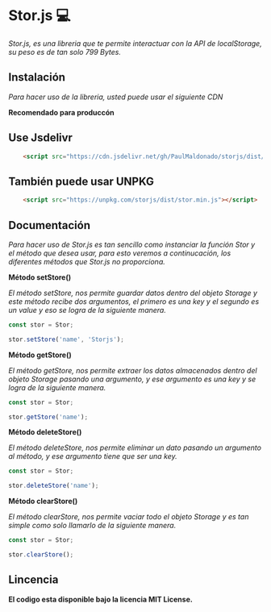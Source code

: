 # Stor.js 💻

*Stor.js, es una libreria que te permite interactuar con la API de localStorage, su peso es de tan solo 799 Bytes.*

## Instalación

*Para hacer uso de la libreria, usted puede usar el siguiente CDN*

**Recomendado para produccón**

## Use Jsdelivr

```html
    <script src="https://cdn.jsdelivr.net/gh/PaulMaldonado/storjs/dist/stor.min.js"></script>
```

## También puede usar UNPKG 

```html
    <script src="https://unpkg.com/storjs/dist/stor.min.js"></script>
```

## Documentación

*Para hacer uso de Stor.js es tan sencillo como instanciar la función Stor y el método que desea usar, para esto veremos a continucación, los diferentes métodos que Stor.js no proporciona.*

**Método setStore()**

*El método setStore, nos permite guardar datos dentro del objeto Storage y este método recibe dos argumentos, el primero es una key y el segundo es un value y eso se logra de la siguiente manera.*

```javascript
const stor = Stor;

stor.setStore('name', 'Storjs');
```
**Método getStore()**

*El método getStore, nos permite extraer los datos almacenados dentro del objeto Storage pasando una argumento, y ese argumento es una key y se logra de la siguiente manera.*

```javascript
const stor = Stor;

stor.getStore('name');
```
**Método deleteStore()**

*El método deleteStore, nos permite eliminar un dato pasando un argumento al método, y ese argumento tiene que ser una key.*

```javascript
const stor = Stor;

stor.deleteStore('name');
```
**Método clearStore()**

*El método clearStore, nos permite vaciar todo el objeto Storage y es tan simple como solo llamarlo de la siguiente manera.*

```javascript
const stor = Stor;

stor.clearStore();
```

## Lincencia

**El codigo esta disponible bajo la licencia MIT License.**
